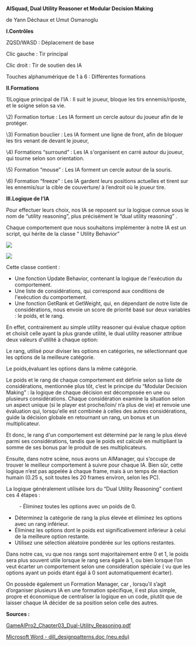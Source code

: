 ﻿**AISquad, Dual Utility Reasoner et Modular Decision Making**

de Yann Déchaux et Umut Osmanoglu




**I.Contrôles**

ZQSD/WASD : Déplacement de base

Clic gauche : Tir principal 

Clic droit : Tir de soutien des IA

Touches alphanumérique de 1 à 6 : Différentes formations

**II.Formations**

1)Logique principal de l’IA : Il suit le joueur, bloque les tirs ennemis/riposte, et le soigne selon sa vie.

\2) Formation tortue : Les IA forment un cercle autour du joueur afin de le protéger\.

\3) Formation bouclier : Les IA forment une ligne de front, afin de bloquer les tirs venant de devant le joueur,

\4) Formations “surround” : Les IA s'organisent en carré autour du joueur, qui tourne selon son orientation\.

\5) Formation “mouse” : Les IA forment un cercle autour de la souris\.

\6) Formation “freeze” : Les IA gardent leurs positions actuelles et tirent sur les ennemis/sur la cible de couverture/ à l’endroit où le joueur tire\.



**III.Logique de l’IA**

Pour effectuer leurs choix, nos IA se reposent sur la logique connue sous le nom de “utility reasoning”, plus précisément le “dual utility reasoning” .

Chaque comportement que nous souhaitons implémenter à notre IA est un script, qui hérite de la classe “ Utility Behavior” 

![](001.png)

![](002.png)

Cette classe contient : 

- Une fonction Update Behavior, contenant la logique de l'exécution du comportement.
- Une liste de considérations, qui correspond aux conditions de l'exécution du comportement. 
- Une fonction GetRank et GetWeight, qui, en dépendant de notre liste de considérations, nous envoie un score de priorité basé sur deux variables : le poids, et le rang.



En effet, contrairement au simple utility reasoner qui évalue chaque option et choisit celle ayant la plus grande utilité, le dual utility reasoner attribue deux valeurs d'utilité à chaque option: 

Le rang, utilisé pour diviser les options en catégories, ne sélectionnant que les options de la meilleure catégorie. 

Le poids,évaluant les options dans la même catégorie.

Le poids et le rang de chaque comportement est définie selon sa liste de considérations, mentionnée plus tôt, c’est le principe du “Modular Decision Making” :  la logique de chaque décision est décomposée en une ou plusieurs considérations. Chaque considération examine la situation selon un aspect unique (si le player est proche/loin/ n’a plus de vie) et renvoie une évaluation qui, lorsqu'elle est combinée à celles des autres considérations, guide la décision globale en retournant un rang, un bonus et un multiplicateur.

Et donc, le rang d'un comportement est déterminé par le rang le plus élevé parmi ses considérations, tandis que le poids est calculé en multipliant la somme de ses bonus par le produit de ses multiplicateurs.

Ensuite, dans notre scène, nous avons un AIManager, qui s’occupe de trouver le meilleur comportement à suivre pour chaque IA. Bien sûr, cette logique n’est pas appelée à chaque frame, mais à un temps de réaction humain (0.25 s, soit toutes les 20 frames environ, selon les PC).

La logique généralement utilisée lors du “Dual Utility Reasoning” contient ces 4 étapes : 

`     `-   Éliminez toutes les options avec un poids de 0.

- Déterminez la catégorie de rang la plus élevée et éliminez les options avec un rang inférieur.
- Éliminez les options dont le poids est significativement inférieur à celui de la meilleure option restante.
- Utilisez une sélection aléatoire pondérée sur les options restantes.

Dans notre cas, vu que nos rangs sont majoritairement entre 0 et 1, le poids sera plus souvent utile lorsque le rang sera égale à 1, ou bien lorsque l’on veut écarter un comportement selon une considération spéciale ( vu que les options ayant un poids étant égal à 0 sont automatiquement écarter).


On possède également un Formation Manager, car , lorsqu’il s’agit d’organiser plusieurs IA en une formation spécifique, il est plus simple, propre et économique de centraliser la logique en un code, plutôt que de laisser chaque IA décider de sa position selon celle des autres. 




**Sources :** 

[GameAIPro2_Chapter03_Dual-Utility_Reasoning.pdf](https://www.gameaipro.com/GameAIPro2/GameAIPro2_Chapter03_Dual-Utility_Reasoning.pdf)

[Microsoft Word - dill_designpatterns.doc (neu.edu)](https://course.ccs.neu.edu/cs5150f13/readings/dill_designpatterns.pdf)
